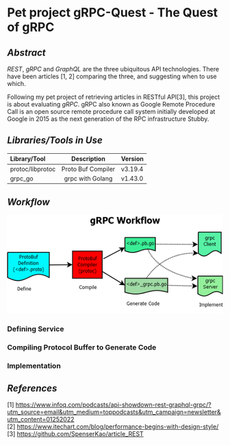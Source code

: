 # Pet project gRPC-Quest - The Quest of gRPC
## _Abstract_
_REST_, _gRPC_ and _GraphQL_ are the three ubiquitous API technologies. There have been articles [1, 2] comparing the three, and suggesting when to use which.

Following my pet project of retrieving articles in RESTful API[3], this project is about evaluating _gRPC_. gRPC also known as Google Remote Procedure Call is an open source remote procedure call system initially developed at Google in 2015 as the next generation of the RPC infrastructure Stubby.

## _Libraries/Tools in Use_
| Library/Tool | Description | Version | 
|:-----------------|:-------:|-----------|
| protoc/libprotoc | Proto Buf Compiler | v3.19.4 |
| grpc_go | grpc with Golang | v1.43.0 |

## _Workflow_
![gRPC Workflow](image/gRPC-Workflow.png "gRPC Workflow")<br/>

### Defining Service

### Compiling Protocol Buffer to Generate Code

### Implementation

## _References_
[1] https://www.infoq.com/podcasts/api-showdown-rest-graphql-grpc/?utm_source=email&utm_medium=toppodcasts&utm_campaign=newsletter&utm_content=01252022<br/>
[2] https://www.itechart.com/blog/performance-begins-with-design-style/<br/> 
[3] https://github.com/SpenserKao/article_REST<br/>
